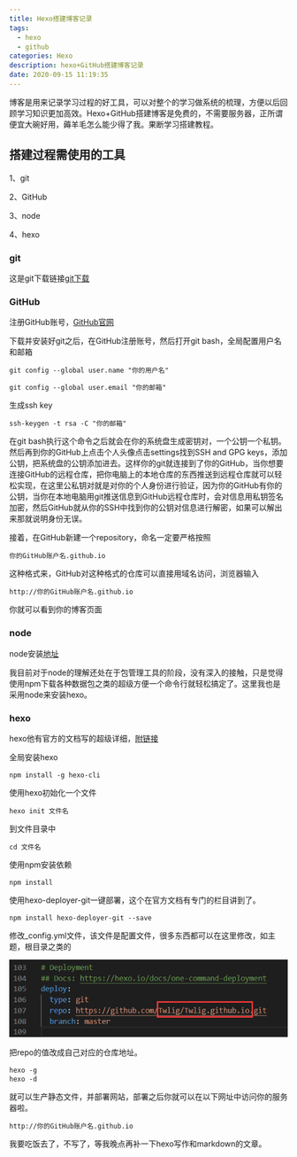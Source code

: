 ```yaml
---
title: Hexo搭建博客记录
tags:
  - hexo
  - github
categories: Hexo
description: hexo+GitHub搭建博客记录
date: 2020-09-15 11:19:35
---
```



博客是用来记录学习过程的好工具，可以对整个的学习做系统的梳理，方便以后回顾学习知识更加高效。Hexo+GitHub搭建博客是免费的，不需要服务器，正所谓便宜大碗好用，薅羊毛怎么能少得了我。果断学习搭建教程。

## 搭建过程需使用的工具

1、git

2、GitHub

3、node

4、hexo

### git

这是git下载链接[git下载](https://git-scm.com/downloads)

### GitHub

注册GitHub账号，[GitHub官网](https://github.com/)

下载并安装好git之后，在GitHub注册账号，然后打开git bash，全局配置用户名和邮箱

```
git config --global user.name "你的用户名"
```

```
git config --global user.email "你的邮箱"
```

生成ssh key

```
ssh-keygen -t rsa -C "你的邮箱"
```

在git bash执行这个命令之后就会在你的系统盘生成密钥对，一个公钥一个私钥。然后再到你的GitHub上点击个人头像点击settings找到SSH and GPG keys，添加公钥，把系统盘的公钥添加进去。这样你的git就连接到了你的GitHub，当你想要连接GitHub的远程仓库，把你电脑上的本地仓库的东西推送到远程仓库就可以轻松实现，在这里公私钥对就是对你的个人身份进行验证，因为你的GitHub有你的公钥，当你在本地电脑用git推送信息到GitHub远程仓库时，会对信息用私钥签名加密，然后GitHub就从你的SSH中找到你的公钥对信息进行解密，如果可以解出来那就说明身份无误。

接着，在GitHub新建一个repository，命名一定要严格按照

```
你的GitHub账户名.github.io
```

这种格式来，GitHub对这种格式的仓库可以直接用域名访问，浏览器输入

```
http://你的GitHub账户名.github.io
```

你就可以看到你的博客页面

### node

node安装[地址](https://nodejs.org/en/)

我目前对于node的理解还处在于包管理工具的阶段，没有深入的接触，只是觉得使用npm下载各种数据包之类的超级方便一个命令行就轻松搞定了。这里我也是采用node来安装hexo。

### hexo

hexo他有官方的文档写的超级详细，[附链接](https://hexo.io/zh-cn/docs/)

全局安装hexo

```
npm install -g hexo-cli
```

使用hexo初始化一个文件

```
hexo init 文件名
```

到文件目录中

```
cd 文件名
```

使用npm安装依赖

```
npm install
```

使用hexo-deployer-git一键部署，这个在官方文档有专门的栏目讲到了。

```
npm install hexo-deployer-git --save
```

修改_config.yml文件，该文件是配置文件，很多东西都可以在这里修改，如主题，根目录之类的

![deploy地址](https://github.com/Twlig/picture/blob/master/deploy%E5%9C%B0%E5%9D%80.png?raw=true)

把repo的值改成自己对应的仓库地址。

```
hexo -g
hexo -d
```

就可以生产静态文件，并部署网站，部署之后你就可以在以下网址中访问你的服务器啦。

```
http://你的GitHub账户名.github.io
```

我要吃饭去了，不写了，等我晚点再补一下hexo写作和markdown的文章。